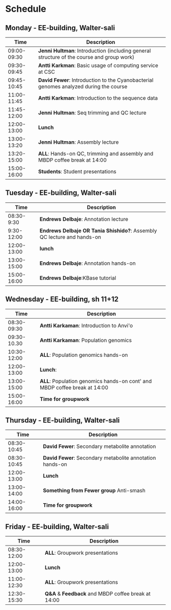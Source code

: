 # Schedule

## Monday - EE-building, Walter-sali 
| Time | Description|
| --- | --- |
| 09:00-09:30 | **Jenni Hultman**: Introduction (including general structure of the course and group work)|
| 09:30-09:45 | **Antti Karkman**: Basic usage of computing service at CSC |
| 09:45-10:45 | **David Fewer**: Introduction to the Cyanobacterial genomes analyzed during the course|
| 11:00-11:45 | **Antti Karkman**: Introduction to the sequence data |
| 11:45-12:00 | **Jenni Hultman**: Seq trimming and QC lecture |
| 12:00-13:00 | **Lunch** |
| 13:00-13:20 | **Jenni Hultman**: Assembly lecture |
| 13:20-15:00 | **ALL**: Hands-on QC, trimming and assembly and MBDP coffee break at 14:00 |
| 15:00-16:00 | **Students**: Student presentations|

## Tuesday - EE-building, Walter-sali
| Time | Description |
| --- | --- |
| 08:30-9:30 | **Endrews Delbaje**: Annotation lecture|
| 9:30-12:00 | **Endrews Delbaje OR Tania Shishido?**: Assembly QC lecture and hands-on| 
| 12:00-13:00 | **lunch** |
| 13:00-15:00 | **Endrews Delbaje**: Annotation hands-on |
| 15:00-16:00 | **Endrews Delbaje**:KBase tutorial |


## Wednesday - EE-building, sh 11+12
| Time | Description |
| --- | --- |
| 08:30-09:30 | **Antti Karkaman**: Introduction to Anvi'o|
| 09:30-10.30 | **Antti Karkaman**: Population genomics |
| 10:30-12:00 | **ALL**: Population genomics hands-on |
| 12:00-13:00 | **Lunch**: |
| 13:00-15:00 | **ALL**: Population genomics hands-on cont' and MBDP coffee break at 14:00|
| 15:00-16:00 | **Time for groupwork** |


## Thursday - EE-building, Walter-sali
| Time | Description |
| --- | --- |
| 08:30-10:45 | **David Fewer**: Secondary metabolite annotation|
| 08:30-10:45 | **David Fewer**: Secondary metabolite annotation hands-on|
| 12:00-13:00 | **Lunch** |
| 13:00-14:00 | **Something from Fewer group** Anti-smash |
| 14:00-16:00 | **Time for groupwork** |


## Friday - EE-building, Walter-sali
| Time | Description |
| --- | --- |
| 08:30-12:00 | **ALL**: Groupwork presentations|
| 12:00-13:00 | **Lunch** |
| 11:00-12:30 | **ALL**: Groupwork presentations|
| 12:30-15:30 | **Q&A** & **Feedback** and MBDP coffee break at 14:00|
